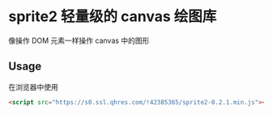 # sprite2 轻量级的 canvas 绘图库

像操作 DOM 元素一样操作 canvas 中的图形

## Usage

在浏览器中使用

```html
<script src="https://s0.ssl.qhres.com/!42385365/sprite2-0.2.1.min.js"></script>
```

```js


```
